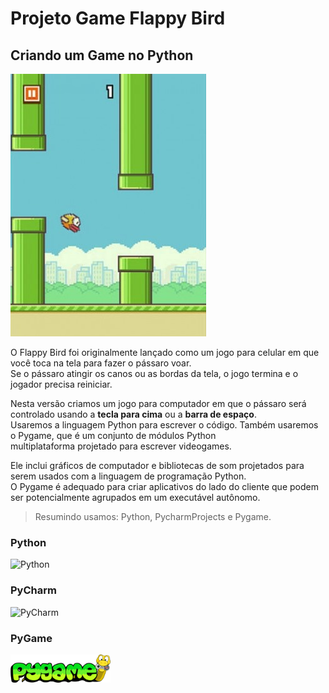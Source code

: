 # Projeto Game Flappy Bird

## Criando um Game no Python


![Imagem do jogo](flappy-bird-game-642x420.jpg)

O Flappy Bird foi originalmente lançado como um jogo para celular em que você
toca na tela para fazer o pássaro voar.<br>
Se o pássaro atingir os canos ou as  bordas da tela, o jogo termina e o jogador precisa reiniciar.

Nesta versão criamos um jogo para computador em que o pássaro
será controlado usando a **tecla para cima** ou a **barra de espaço**.<br>
Usaremos a linguagem Python para escrever o código. Também usaremos o Pygame,
que é um conjunto de módulos Python<br>
multiplataforma projetado para escrever videogames.

Ele inclui gráficos de computador e bibliotecas de som projetados para serem
usados com a linguagem de programação Python.<br>
O Pygame é adequado para criar aplicativos do lado do cliente que podem ser potencialmente agrupados em um
executável autônomo.  


> Resumindo usamos: Python, PycharmProjects e Pygame.  

### Python
![Python](https://img.shields.io/badge/python-3670A0?style=for-the-badge&logo=python&logoColor=ffdd54)

### PyCharm
![PyCharm](https://img.shields.io/badge/pycharm-143?style=for-the-badge&logo=pycharm&logoColor=black&color=black&labelColor=green)

### PyGame
<img src="pygame_tiny.png" alt="Logo PyGame" width="160"/>

